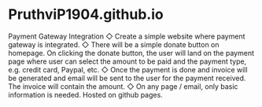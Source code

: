 # PruthviP1904.github.io
Payment Gateway Integration
◇ Create a simple website where payment gateway is integrated. ◇ There will be a simple donate button on homepage. On clicking the donate button, the user will land on the payment page where user can select the amount to be paid and the payment type, e.g. credit card, Paypal, etc. ◇ Once the payment is done and invoice will be generated and email will be sent to the user for the payment received. The invoice will contain the amount. ◇ On any page / email, only basic information is needed.
Hosted on github pages.

